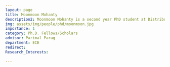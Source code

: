 ```yaml
---
layout: page
title: Moonmoon Mohanty
description2: Moonmoon Mohanty is a second year PhD student at Distributed Systems Lab, in the Department of Electrical Communication Engineering, Indian Institute of Science, Bangalore. She completed her B.Tech. in Electronics and Communication Engineering from C.V.Raman College of Engineering, Odisha in 2009 and her M. Tech in Electrical and Computer Engineering from Ajou University, South Korea in 2017. She was working as a Transmission optimisation engineer at Nokia Siemens Networks from 2010 - 2012 and then switched to network management as L1 engineer, Network operations center at CompuCom. Her areas of interest are stochastic modelling and network management. She is currently working on data driven load balancing in data center networks. Her research focuses on finding optimal scheduling policies, studying network telemetry used in data center networks and using the data to perform load balancing in data center networks.
img: assets/img/people/phd/moonmoon.jpg
importance: 1
category: Ph.D. Fellows/Scholars 
advisor: Parimal Parag
department: ECE
redirect: 
Research_Interests:

---
```

